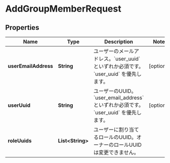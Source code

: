 

# AddGroupMemberRequest


## Properties

| Name | Type | Description | Notes |
|------------ | ------------- | ------------- | -------------|
|**userEmailAddress** | **String** | ユーザーのメールアドレス。&#x60;user_uuid&#x60; といずれか必須です。&#x60;user_uuid&#x60; を優先します。 |  [optional] |
|**userUuid** | **String** | ユーザーのUUID。&#x60;user_email_address&#x60; といずれか必須です。&#x60;user_uuid&#x60; を優先します。 |  [optional] |
|**roleUuids** | **List&lt;String&gt;** | ユーザーに割り当てるロールのUUID。オーナーのロールUUIDは変更できません。 |  |



